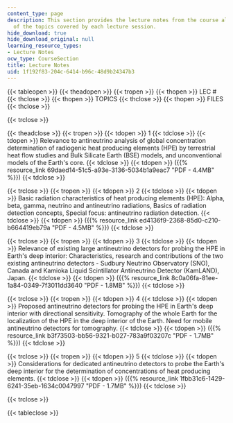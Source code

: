 ```yaml
---
content_type: page
description: This section provides the lecture notes from the course along with summaries
  of the topics covered by each lecture session.
hide_download: true
hide_download_original: null
learning_resource_types:
- Lecture Notes
ocw_type: CourseSection
title: Lecture Notes
uid: 1f192f83-204c-6414-b96c-48d9b24347b3
---
```


{{< tableopen >}}
{{< theadopen >}}
{{< tropen >}}
{{< thopen >}}
LEC #
{{< thclose >}}
{{< thopen >}}
TOPICS
{{< thclose >}}
{{< thopen >}}
FILES
{{< thclose >}}

{{< trclose >}}

{{< theadclose >}}
{{< tropen >}}
{{< tdopen >}}
1
{{< tdclose >}}
{{< tdopen >}}
Relevance to antineutrino analysis of global concentration determination of radiogenic heat producing elements (HPE) by terrestrial heat flow studies and Bulk Silicate Earth (BSE) models, and unconventional models of the Earth's core.
{{< tdclose >}}
{{< tdopen >}}
({{% resource_link 69daed14-51c5-a93e-3136-5034b1a9eac7 "PDF - 4.4MB" %}})
{{< tdclose >}}

{{< trclose >}}
{{< tropen >}}
{{< tdopen >}}
2
{{< tdclose >}}
{{< tdopen >}}
Basic radiation characteristics of heat producing elements (HPE): Alpha, beta, gamma, neutrino and antineutrino radiations, Basics of radiation detection concepts, Special focus: antineutrino radiation detection.
{{< tdclose >}}
{{< tdopen >}}
({{% resource_link ed4136f9-2368-85d0-c210-b664419eb79a "PDF - 4.5MB" %}})
{{< tdclose >}}

{{< trclose >}}
{{< tropen >}}
{{< tdopen >}}
3
{{< tdclose >}}
{{< tdopen >}}
Relevance of existing large antineutrino detectors for probing the HPE in Earth's deep interior: Characteristics, research and contributions of the two existing antineutrino detectors - Sudbury Neutrino Observatory (SNO), Canada and Kamioka Liquid Scintillator Antineutrino Detector (KamLAND), Japan.
{{< tdclose >}}
{{< tdopen >}}
({{% resource_link 8c0a06fa-81ee-1a84-0349-7f3011dd3640 "PDF - 1.8MB" %}})
{{< tdclose >}}

{{< trclose >}}
{{< tropen >}}
{{< tdopen >}}
4
{{< tdclose >}}
{{< tdopen >}}
Proposed antineutrino detectors for probing the HPE in Earth's deep interior with directional sensitivity. Tomography of the whole Earth for the localization of the HPE in the deep interior of the Earth. Need for mobile antineutrino detectors for tomography.
{{< tdclose >}}
{{< tdopen >}}
({{% resource_link b3f73503-bb56-9321-b027-783a9f03207c "PDF - 1.7MB" %}})
{{< tdclose >}}

{{< trclose >}}
{{< tropen >}}
{{< tdopen >}}
5
{{< tdclose >}}
{{< tdopen >}}
Considerations for dedicated antineutrino detectors to probe the Earth's deep interior for the determination of concentrations of heat producing elements.
{{< tdclose >}}
{{< tdopen >}}
({{% resource_link 1fbb31c6-1429-6241-35eb-1634c0047997 "PDF - 1.7MB" %}})
{{< tdclose >}}

{{< trclose >}}

{{< tableclose >}}